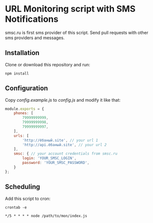# URL Monitoring script with SMS Notifications

smsc.ru is first sms provider of this script. Send pull requests with other sms providers and messages.

## Installation

Clone or download this repository and run:

```
npm install
```

## Configuration

Copy *config.example.js* to *config.js* and modify it like that:

```js
module.exports = {
    phones: [
        79999999999,
        79999999998,
        79999999997,
    ],
    urls: [
        'http://ёбаный.site', // your url 1
        'http://api.ёбаный.site', // your url 2
    ],
    smsc: { // your account credentials from smsc.ru
        login: 'YOUR_SMSC_LOGIN',
        password: 'YOUR_SMSC_PASSWORD',
    }
};
```

## Scheduling

Add this script to cron:

```
crontab -e
```

```
*/5 * * * * node /path/to/mon/index.js
```
